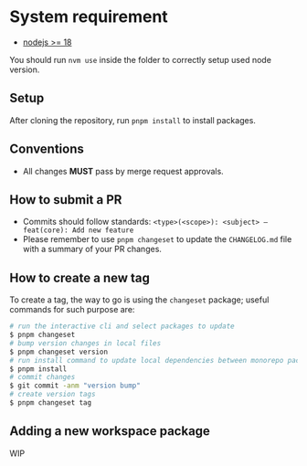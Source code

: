 # System requirement

* [nodejs >= 18](https://nodejs.org/en/)

You should run `nvm use` inside the folder to correctly setup used node version.

## Setup

After cloning the repository, run `pnpm install` to install packages.

## Conventions

* All changes **MUST** pass by merge request approvals.

## How to submit a PR

* Commits should follow standards: `<type>(<scope>): <subject> – feat(core): Add new feature`
* Please remember to use `pnpm changeset` to update the `CHANGELOG.md` file with a summary of your PR changes.

## How to create a new tag

To create a tag, the way to go is using the `changeset` package; useful commands for such purpose are:

```sh
# run the interactive cli and select packages to update
$ pnpm changeset 
# bump version changes in local files
$ pnpm changeset version
# run install command to update local dependencies between monorepo packages
$ pnpm install
# commit changes
$ git commit -anm "version bump"
# create version tags
$ pnpm changeset tag
```

## Adding a new workspace package

WIP

